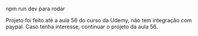 npm run dev para rodar

Projeto foi feito até a aula 56 do curso da Udemy, não tem integração com paypal. Caso tenha interesse, continuar o projeto da aula 56.
